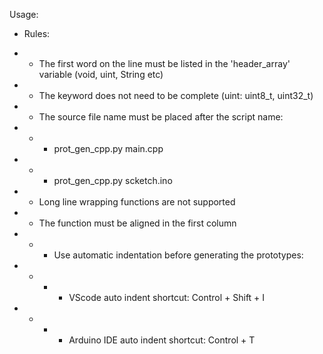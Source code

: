Usage:

- Rules:

- - The first word on the line must be listed in the 'header_array' variable (void, uint, String etc)

- - The keyword does not need to be complete (uint: uint8_t, uint32_t)

- - The source file name must be placed after the script name:
- - - prot_gen_cpp.py main.cpp
- - - prot_gen_cpp.py scketch.ino

- - Long line wrapping functions are not supported

- - The function must be aligned in the first column
- - - Use automatic indentation before generating the prototypes:
- - - - VScode auto indent shortcut: Control + Shift + I
- - - - Arduino IDE auto indent shortcut: Control + T
